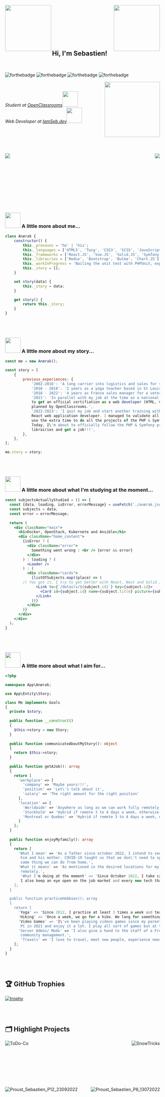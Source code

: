 <picture>
  	<img align='right' src="https://streak-stats.demolab.com?user=Anoerak&theme=dark&mode=weekly" height="150"/>
</picture>

<img align='left' src="https://media.giphy.com/media/D2j3xOKq0O0qQ8BOVC/giphy.gif" width="150">

<br><br>
<br><br>
<br><br>

<h2 align='left'>
  Hi,
  I'm Sebastien! 
</h2>

<br>

![forthebadge](https://forthebadge.com/images/badges/60-percent-of-the-time-works-every-time.svg)
![forthebadge](https://forthebadge.com/images/badges/built-with-grammas-recipe.svg)
![forthebadge](https://forthebadge.com/images/badges/uses-html.svg)
![forthebadge](https://forthebadge.com/images/badges/uses-css.svg)

<img align='right' src="https://media.giphy.com/media/8m4gPv1UFz1jmiCtKd/giphy.gif" width="180">


<br>


<p>
  <em>
    Student at <a href="https://openclassrooms.com/">OpenClassrooms</a><img src="https://media.giphy.com/media/XuBtcsV266vepmoEYG/giphy.gif" width="50">
    <br>
    Web Developer at <a href="https://iamseb.dev">IamSeb.dev</a><img src="https://media.giphy.com/media/iIGT8Y1rOYhBpdHh1C/giphy.gif" width="50">
  </em>
</p>


<br><br><br><br>

<picture>
  <img align='left' src="https://github-readme-stats-git-main-anoerak.vercel.app/api?username=Anoerak&count_private=true&show_icons=true&theme=radical" />
</picture>
<picture>
  <img align='right' src="https://github-readme-stats-git-main-anoerak.vercel.app/api/top-langs/?username=Anoerak&layout=compact&langs_count=8&hide=html"/>
</picture>


<br><br><br><br><br><br><br><br><br><br>


### <img src="https://media.giphy.com/media/ln7z2eWriiQAllfVcn/giphy.gif" width="50"> A little more about me...  

````javascript
class Anørak {
	constructor() {
		this._pronouns = 'he' | 'his';
		this._languages = ['HTML5', 'Twig', 'CSS3', 'SCSS', 'JavaScript', 'PHP', 'MySQL'];
		this._frameworks = ['React.JS', 'Vue.JS', 'Solid.JS', 'Symfony'];
		this._librairies = ['Redux', 'Bootstrap', 'Bulma', 'Chart.JS'];
		this._workInProgress = 'Nailing the unit test with PHPUnit, exploring Docker containers, Kubernetes and Ansible!!';
		this._story = [];
	}

	set story(data) {
		this._story = data;
	}

	get story() {
		return this._story;
	}
}
````


<br><br>


### <img src="https://media.giphy.com/media/ln7z2eWriiQAllfVcn/giphy.gif" width="50"> A little more about my story...

````javascript
const me = new Anørak();

const story = [
	{
		previous_experiences: {
			'2002-2016': 'A long carrier into logistics and sales for several french fret companies such as STG, STEF or MADRIAS.',
			'2016 - 2018': '2 years as a yoga teacher based in St Louis, MO, USA',
			'2018 - 2022': '4 years as France sales manager for a veterinarian laboratory',
			'2021': 'In parallel with my job at the time as a national sales manager, I started a program with OpenClassrooms in order 
			to get an official certifiation as a web developer (HTML, CSS, Node, MySQL, Vue). Done in 4 months instead of 6 as 
			planned by OpenClassrooms.',
			'2022-2023': 'I quit my job and start another training with OpenClassrooms in order to get a certification as an advanced JS & 
			React web application developer. I managed to validate all the projects in about 5 and 1/2 months instead of 12 and 
			use the extra time to do all the projects of the PHP & Symfony Web Developer program (a total different 12 months program). 
			Today, I\'m about to officially follow the PHP & Symfony program and use the extra time to study others languages, frameworks, 
			librairies and get a job!!!',
		},
	},
];

me.story = story;
````


<br><br>


### <img src="https://media.giphy.com/media/eNAsjO55tPbgaor7ma/giphy.gif" width="50"> A little more about what I'm studying at the moment... 

````jsx
const subjectsActuallyStudied = () => {
  const {data, loading, isError, errorMessage} = useFetch('./anørak.json');
  const subjects = data;
  const error = errorMessage;
  
  return (
    <div className="main">
      <h1>Docker, OpenStack, Kubernete and Ansible</h1>
      <div className="home_content">
        {isError ? (
          <div className="error">
            Something went wrong : <br /> {error && error}
          </div>
        ) : loading ? (
          <Loader />
        ) : (
          <div className="cards">
            {listOfSubjects.map((place) => (
		// You got it, I try to get better with React, Next and Solid JS
              <Link to={`/details/${subject.id}`} key={subject.id}>
                <Card id={subject.id} name={subject.title} picture={subject.emote} />
              </Link>
            ))}
          </div>
        )}
      </div>
    </div>
  );
}
````


<br><br>


### <img src="https://media.giphy.com/media/JqDcpPX8vWahUny0pE/giphy.gif" width="50"> A little more about what I aim for...  

````php
<?php

namespace App\Anørak;

use App\Entity\Story;

class Me implements Goals
{
  private $story;
  
  public function __construct()
  {
    $this->story = new Story;
  }
  
  public function communicateAboutMyStory(): object
  {
    return $this->story;
  }
  
  public function getAJob(): array
  {
    return [
      'workplace' => [
        'company' => 'Maybe yours!!!',
        'position' => 'Let\'s talk about it',
        'salary' => 'The right amount for the right position'
      ],
	  'location' => [
	  	'Worldwide' => 'Anywhere as long as we can work fully remotely',
		'Stockholm' => 'Hybrid if remote 3 to 4 days a week, otherwise full remote',
		'Montreal or Quebec' => 'Hybrid if remote 3 to 4 days a week, otherwise full remote'
	  ]
    ];
  }
  
  public function enjoyMyfamily(): array
  {
    return [
      'What I mean' => 'As a father since october 2022, I intend to see my son growing up and spend as much time as I can with 
       him and his mother. COVID-19 taught us that we don\'t need to spend hours commuting, gathering in offices to do the exact 
       same thing we can do from home.',
      'What it means' => 'As mentioned in the desired locations for my future job, I\'ll consider a position only if we can work 
       remotely.',
       'What I'm doing at the moment' => 'Since October 2022, I take care of my new-born while studying in order to get my certifications.
       I also keep an eye open on the job market and every new tech that could be a great add-on to my stack.'
    ];
  }

  public function practiceHobbies(): array
  {
    return [
      'Yoga' => 'Since 2012, I practice at least 3 times a week and teach AcroYoga every Tuesday evening.',
      'Hiking' => 'Once a week, we go for a hike. We long for something different every week if possible and really look forward for this family time.',
      'Video Games' => 'I\'ve been playing videos games since my parents brought back home our first Amstrad 6128+!! Yup, I\'m that old :). Since then, I\'ve been playing mostly on console but I\'ve switched to 
       PC in 2021 and enjoy it a lot. I play all sort of games but at the moment, I play a lot of DayZ, The Last of Us and Hunt:Showdown.',
      'Server Admin/ Mods' => 'I also give a hand to the staff of a French DayZ server ("Les Imparfaits"). It involves some 3D modeling, some C++ code session to install, modify, updates the mods and some 
       community management.',
       'Travels' => 'I love to travel, meet new people, experience news life styles and I intend to share this love with my son.'
    ];
  }
}
````


<br><br>


## 🏆 GitHub Trophies

[![trophy](https://github-profile-trophy.vercel.app/?username=Anoerak&theme=nord&column=7)](https://github.com/Anoerak/github-profile-trophy)


<br><br>


## 🗂️ Highlight Projects

<a href="https://github.com/Anoerak/ToDo-Co">
  <img align="left" src="https://github-readme-stats-git-main-anoerak.vercel.app/api/pin/?username=Anoerak&repo=ToDo-Co&show_icons=true&line_height=27&title_color=6aa6f8&text_color=8a919a&icon_color=6aa6f8&bg_color=22272e" alt="ToDo-Co" />
</a>

<a href="https://github.com/Anoerak/SnowTricks">
  <img align="right" src="https://github-readme-stats-git-main-anoerak.vercel.app/api/pin/?username=Anoerak&repo=SnowTricks&show_icons=true&line_height=27&title_color=6aa6f8&text_color=8a919a&icon_color=6aa6f8&bg_color=22272e" alt="SnowTricks" />
</a>

<br><br><br><br>
<br><br><br><br>

<a href="https://github.com/Anoerak/Proust_Sebastien_P12_23092022">
  <img align="left" src="https://github-readme-stats-git-main-anoerak.vercel.app/api/pin/?username=Anoerak&repo=Proust_Sebastien_P12_23092022&show_icons=true&line_height=27&title_color=6aa6f8&text_color=8a919a&icon_color=6aa6f8&bg_color=22272e" alt="Proust_Sebastien_P12_23092022" />
</a>

<a href="https://github.com/Anoerak/Proust_Sebastien_P6_13072022">
  <img align="right" src="https://github-readme-stats-git-main-anoerak.vercel.app/api/pin/?username=Anoerak&repo=Proust_Sebastien_P6_13072022&show_icons=true&line_height=27&title_color=6aa6f8&text_color=8a919a&icon_color=6aa6f8&bg_color=22272e" alt="Proust_Sebastien_P6_13072022" />
</a>
